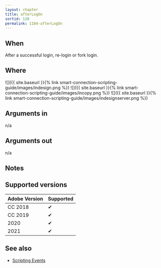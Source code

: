 ```yaml
---
layout: chapter
title: afterLogOn
sortid: 120
permalink: 1184-afterLogOn
---
```


## When

After a successful login, re-login or fork login.

## Where

![]({{ site.baseurl }}{% link smart-connection-scripting-guide/images/indesign.png %}) ![]({{ site.baseurl }}{% link smart-connection-scripting-guide/images/incopy.png %}) ![]({{ site.baseurl }}{% link smart-connection-scripting-guide/images/indesignserver.png %})

## Arguments in

n/a

## Arguments out

n/a

## Notes

## Supported versions

| Adobe Version | Supported |
|---------------|-----------|
| CC 2018       | ✔         |
| CC 2019       | ✔         |
| 2020          | ✔         |
| 2021          | ✔         |

## See also

* [Scripting Events](./index.md)